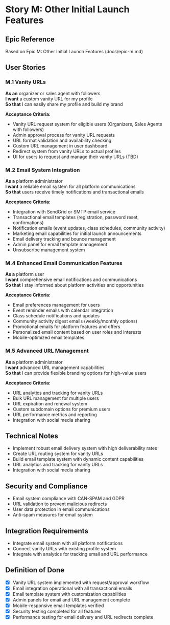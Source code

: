 # Story M: Other Initial Launch Features

## Epic Reference
Based on Epic M: Other Initial Launch Features (docs/epic-m.md)

## User Stories

### M.1 Vanity URLs
**As an** organizer or sales agent with followers  
**I want** a custom vanity URL for my profile  
**So that** I can easily share my profile and build my brand

**Acceptance Criteria:**
- Vanity URL request system for eligible users (Organizers, Sales Agents with followers)
- Admin approval process for vanity URL requests
- URL format validation and availability checking
- Custom URL management in user dashboard
- Redirect system from vanity URLs to actual profiles
- UI for users to request and manage their vanity URLs (TBD)

### M.2 Email System Integration
**As a** platform administrator  
**I want** a reliable email system for all platform communications  
**So that** users receive timely notifications and transactional emails

**Acceptance Criteria:**
- Integration with SendGrid or SMTP email service
- Transactional email templates (registration, password reset, confirmations)
- Notification emails (event updates, class schedules, community activity)
- Marketing email capabilities for initial launch announcements
- Email delivery tracking and bounce management
- Admin panel for email template management
- Unsubscribe management system

### M.4 Enhanced Email Communication Features
**As a** platform user  
**I want** comprehensive email notifications and communications  
**So that** I stay informed about platform activities and opportunities

**Acceptance Criteria:**
- Email preferences management for users
- Event reminder emails with calendar integration
- Class schedule notifications and updates
- Community activity digest emails (weekly/monthly options)
- Promotional emails for platform features and offers
- Personalized email content based on user roles and interests
- Mobile-optimized email templates

### M.5 Advanced URL Management
**As a** platform administrator  
**I want** advanced URL management capabilities  
**So that** I can provide flexible branding options for high-value users

**Acceptance Criteria:**
- URL analytics and tracking for vanity URLs
- Bulk URL management for multiple users
- URL expiration and renewal system
- Custom subdomain options for premium users
- URL performance metrics and reporting
- Integration with social media sharing

## Technical Notes
- Implement robust email delivery system with high deliverability rates
- Create URL routing system for vanity URLs
- Build email template system with dynamic content capabilities
- URL analytics and tracking for vanity URLs
- Integration with social media sharing

## Security and Compliance
- Email system compliance with CAN-SPAM and GDPR
- URL validation to prevent malicious redirects
- User data protection in email communications
- Anti-spam measures for email system

## Integration Requirements
- Integrate email system with all platform notifications
- Connect vanity URLs with existing profile system
- Integrate with analytics for tracking email and URL performance

## Definition of Done
- [x] Vanity URL system implemented with request/approval workflow
- [x] Email integration operational with all transactional emails
- [x] Email template system with customization capabilities
- [x] Admin panels for email and URL management complete
- [x] Mobile-responsive email templates verified
- [x] Security testing completed for all features
- [x] Performance testing for email delivery and URL redirects complete 